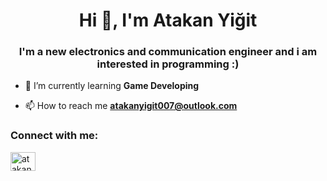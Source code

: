 <h1 align="center">Hi 👋, I'm Atakan Yiğit</h1>
<h3 align="center">I'm a new electronics and communication engineer and i am interested in programming :) </h3>

- 🌱 I’m currently learning **Game Developing**

- 📫 How to reach me **atakanyigit007@outlook.com**

<h3 align="left">Connect with me:</h3>
<p align="left">
<a href="https://instagram.com/atakanyigt" target="blank"><img align="center" src="https://raw.githubusercontent.com/rahuldkjain/github-profile-readme-generator/master/src/images/icons/Social/instagram.svg" alt="atakanyigt" height="30" width="40" /></a>
</p>
